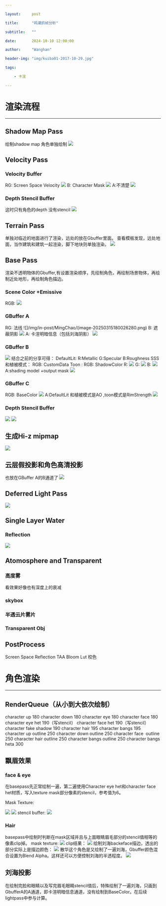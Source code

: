 ```yaml
---

layout:     post

title:      "鸣潮抓帧分析"

subtitle:   ""

date:       2024-10-10 12:00:00

author:     "Wanghan"

header-img: "img/kuiba01-2017-10-29.jpg"

tags:

    - 卡渲

---
```

# 渲染流程
---
## Shadow Map Pass
绘制shadow map
角色单独绘制
![](/img/in-post/MingChao/image-20250315175935380.png)
## Velocity Pass
### Velocity Buffer
RG: Screen Space Velocity
![](/img/in-post/MingChao/image-20250315175945815.png)
B: Character Mask
![](/img/in-post/MingChao/image-20250315175952018.png)
A:不清楚
![](/img/in-post/MingChao/image-20250315175958571.png)
### Depth Stencil Buffer
这时只有角色的depth 没有stencil
![](/img/in-post/MingChao/image-20250315180008110.png)
## Terrain Pass
单独对临近的地面进行了渲染，远处的放在Gbuffer里面。
查看模板发现，远处地面，当作建筑和建筑一起渲染，脚下地块则单独渲染。
![](/img/in-post/MingChao/image-20250315180014459.png)
## Base Pass
渲染不透明物体的Gbuffer,有设置渲染顺序，先绘制角色，再绘制场景物体，再绘制近处地形，再绘制角色描边。

### Scene Color +Emissive
RGB:
![](/img/in-post/MingChao/image-20250315180020262.png)
### GBuffer A
RG: 法线
![]/img/in-post/MingChao/(image-20250315180026280.png)
B: 遮蔽阴影
![](/img/in-post/MingChao/image-20250315180031409.png)
A: 卡渲明暗信息（包括刘海阴影）
![](/img/in-post/MingChao/image-20250315180036629.png)
### GBuffer B
![](/img/in-post/MingChao/image-20250315180042281.png)
结合之前的分享可得：
DefaultLit: R:Metallic  G:Specular B:Roughness
SSS和植被模式： RGB: CustomData
Toon : RGB: ShadowColor
R: 
![](/img/in-post/MingChao/image-20250315180048811.png)
G: 
![](/img/in-post/MingChao/image-20250315180054100.png)
B:
![](/img/in-post/MingChao/image-20250315180101892.png)
A:shading model +output mask
![](/img/in-post/MingChao/image-20250315180108951.png)
### GBuffer C
RGB: BaseColor
![](/img/in-post/MingChao/image-20250315180125188.png)
A:DefaultLit 和植被模式是AO ,toon模式是RimStrength
![](/img/in-post/MingChao/image-20250315180129556.png)
### Depth Stencil Buffer
![](/img/in-post/MingChao/image-20250315174008530.png)
![](/img/in-post/MingChao/image-20250315174017322.png)
## 生成Hi-z mipmap
![](/img/in-post/MingChao/image-20250315174225414.png)
## 云层假投影和角色高清投影
也放在GBuffer A的B通道了
![](/img/in-post/MingChao/image-20250315174302831.png)
## Deferred Light Pass
![](/img/in-post/MingChao/image-20250315174338967.png)
## Single Layer Water
### Reflection
![](/img/in-post/MingChao/image-20250315174358621.png)
## Atomosphere and Transparent
### 高度雾
看效果好像也有深度上的衰减
### skybox
### 半透云片雾片
### Transparent Obj
## PostProcess
Screen Space Reflection
TAA
Bloom
Lut 校色
# 角色渲染
---
## RenderQueue（从小到大依次绘制）
character up 180
character down 180
character eye 180
character face 180
character eye het 190（写stencil）
character face het 190（写stencil）
character fake shadow 190
character hair 195
character bangs 195
character up outline 250
character down outline 250
character face  outline 250
character hair outline 250
character bangs outline 250
character bangs heta 300 
## 飘眉效果
### face & eye
在basepass先正常绘制一遍，第二遍使用Character eye het和character face het材质，写入texture mask部分像素的stencil，参考值为6。

Mask Texture:

![](/img/in-post/MingChao/image-20250315174656961.png)
![](/img/in-post/MingChao/image-20250315174709239.png)
stencil buffer:
![](/img/in-post/MingChao/image-20250315174726598.png)
### Hair
basepass中绘制时判断在mask区域并且与上面眼睛眉毛部分的stencil值相等的像素clip掉。
mask texture:
![](/img/in-post/MingChao/image-20250315174752326.png)
clip结果：
![](/img/in-post/MingChao/image-20250315174804447.png)
绘制刘海backeface描边，透出的部分实际上是描边颜色：
![](/img/in-post/MingChao/image-20250315174815356.png)
散华这个角色是又绘制了一遍刘海，Gbuffer颜色混合设置为Blend Alpha。这样还可以方便控制刘海的半透程度。
![](/img/in-post/MingChao/image-20250315175229490.png)
## 刘海投影
在绘制完脸和眼睛以及写完眉毛眼睛stencil值后，特殊绘制了一遍刘海，只画到GbufferA的A通道，即卡渲明暗信息通道，没有绘制到BaseColor。在后续lightpass中参与计算。
